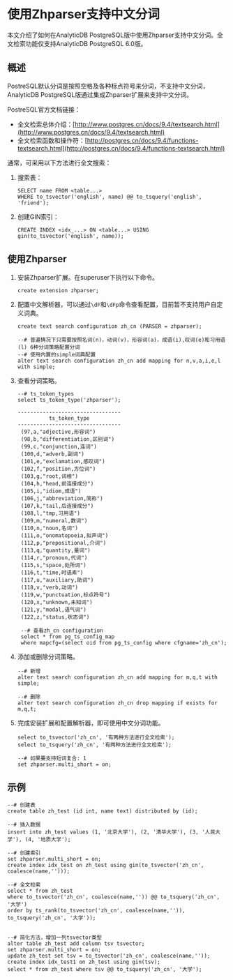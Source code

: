# 使用Zhparser支持中文分词

本文介绍了如何在AnalyticDB PostgreSQL版中使用Zhparser支持中文分词。全文检索功能仅支持AnalyticDB PostgreSQL 6.0版。

## 概述

PostreSQL默认分词是按照空格及各种标点符号来分词，不支持中文分词，AnalyticDB PostgreSQL版通过集成Zhparser扩展来支持中文分词。

PostreSQL官方文档链接：

-   全文检索总体介绍：[http://www.postgres.cn/docs/9.4/textsearch.html](http://www.postgres.cn/docs/9.4/textsearch.html)
-   全文检索函数和操作符：[http://postgres.cn/docs/9.4/functions-textsearch.html](http://postgres.cn/docs/9.4/functions-textsearch.html)

通常，可采用以下方法进行全文搜索：

1.  搜索表：

    ```
    SELECT name FROM <table...>
    WHERE to_tsvector('english', name) @@ to_tsquery('english', 'friend');
    ```

2.  创建GIN索引：

    ```
    CREATE INDEX <idx_...> ON <table...> USING gin(to_tsvector('english', name));
    ```


## 使用Zhparser

1.  安装Zhparser扩展。在superuser下执行以下命令。

    ```
    create extension zhparser;
    ```

2.  配置中文解析器，可以通过`\dF`和`\dFp`命令查看配置，目前暂不支持用户自定义词典。

    ```
    create text search configuration zh_cn (PARSER = zhparser);
    
    --# 普遍情况下只需要按照名词(n)，动词(v)，形容词(a)，成语(i),叹词(e)和习用语(l) 6种分词策略配置分词
    --# 使用内置的simple词典配置
    alter text search configuration zh_cn add mapping for n,v,a,i,e,l with simple;
    ```

3.  查看分词策略。

    ```
    --# ts_token_types
    select ts_token_type('zhparser');
    
    ---------------------------------
              ts_token_type          
    ---------------------------------
     (97,a,"adjective,形容词")
     (98,b,"differentiation,区别词")
     (99,c,"conjunction,连词")
     (100,d,"adverb,副词")
     (101,e,"exclamation,感叹词")
     (102,f,"position,方位词")
     (103,g,"root,词根")
     (104,h,"head,前连接成分")
     (105,i,"idiom,成语")
     (106,j,"abbreviation,简称")
     (107,k,"tail,后连接成分")
     (108,l,"tmp,习用语")
     (109,m,"numeral,数词")
     (110,n,"noun,名词")
     (111,o,"onomatopoeia,拟声词")
     (112,p,"prepositional,介词")
     (113,q,"quantity,量词")
     (114,r,"pronoun,代词")
     (115,s,"space,处所词")
     (116,t,"time,时语素")
     (117,u,"auxiliary,助词")
     (118,v,"verb,动词")
     (119,w,"punctuation,标点符号")
     (120,x,"unknown,未知词")
     (121,y,"modal,语气词")
     (122,z,"status,状态词")
     
     --# 查看zh_cn configuration
     select * from pg_ts_config_map 
     where mapcfg=(select oid from pg_ts_config where cfgname='zh_cn');
    ```

4.  添加或删除分词策略。

    ```
    --# 新增
    alter text search configuration zh_cn add mapping for m,q,t with simple;
    
    --# 删除
    alter text search configuration zh_cn drop mapping if exists for m,q,t;
    ```

5.  完成安装扩展和配置解析器，即可使用中文分词功能。

    ```
    select to_tsvector('zh_cn', '有两种方法进行全文检索');
    select to_tsquery('zh_cn', '有两种方法进行全文检索');
    
    --# 如果要支持短词复合: 1
    set zhparser.multi_short = on; 
    ```


## 示例

```
--# 创建表
create table zh_test (id int, name text) distributed by (id);

--# 插入数据
insert into zh_test values (1, '北京大学'), (2, '清华大学'), (3, '人民大学'), (4, '地质大学');

--# 创建索引
set zhparser.multi_short = on;
create index idx_test on zh_test using gin(to_tsvector('zh_cn', coalesce(name,'')));

--# 全文检索
select * from zh_test 
where to_tsvector('zh_cn', coalesce(name,'')) @@ to_tsquery('zh_cn', '大学')
order by ts_rank(to_tsvector('zh_cn', coalesce(name,'')), to_tsquery('zh_cn', '大学'));


--# 简化方法，增加一列tsvector类型
alter table zh_test add column tsv tsvector;
set zhparser.multi_short = on;
update zh_test set tsv = to_tsvector('zh_cn', coalesce(name,''));
create index idx_test1 on zh_test using gin(tsv);
select * from zh_test where tsv @@ to_tsquery('zh_cn', '大学');
```

